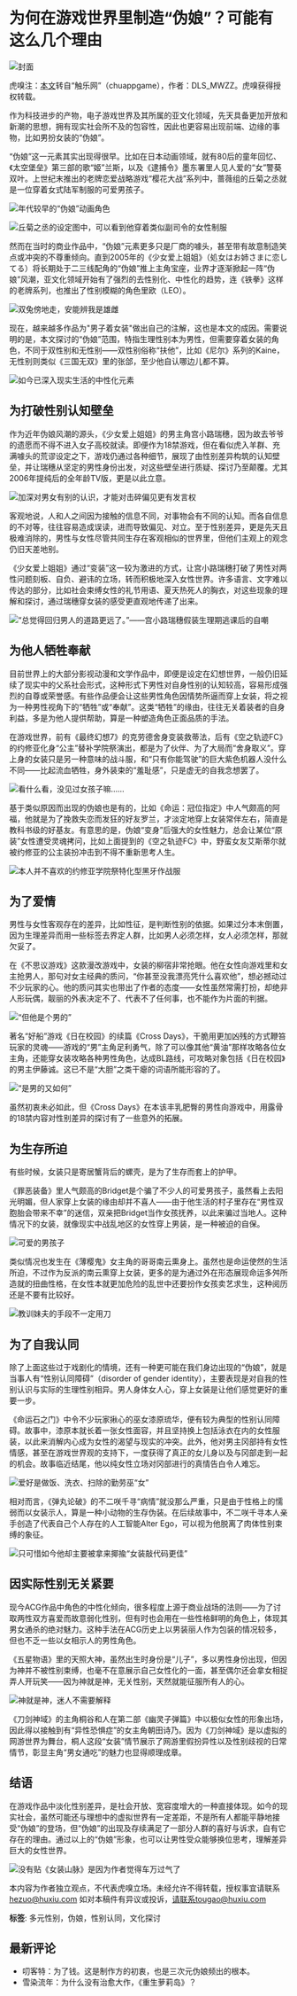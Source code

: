 # 为何在游戏世界里制造“伪娘”？可能有这么几个理由

![封面](https://img.huxiucdn.com/article/cover/201710/23/190120537743.jpg?imageView2/1/w/600/h/337/|imageMogr2/strip/interlace/1/quality/85/format/webp)

虎嗅注：[本文](http://www.chuapp.com/article/284374.html)转自“触乐网”（chuappgame），作者：DLS_MWZZ。虎嗅获得授权转载。

作为科技进步的产物，电子游戏世界及其所属的亚文化领域，先天具备更加开放和新潮的思想，拥有现实社会所不及的包容性，因此也更容易出现前端、边缘的事物，比如男扮女装的“伪娘”。

“伪娘”这一元素其实出现得很早。比如在日本动画领域，就有80后的童年回忆、《太空堡垒》第三部的歌“姬”兰斯，以及《逮捕令》墨东署里人见人爱的“女”警葵双叶。上世纪末推出的老牌恋爱战略游戏“樱花大战”系列中，蔷薇组的丘菊之丞就是一位穿着女式陆军制服的可爱男孩子。

![年代较早的“伪娘”动画角色](https://img.huxiucdn.com/article/cover/201710/23/183513069384.jpg)

![丘菊之丞的设定图中，可以看到他穿着类似副司令的女性制服](https://img.huxiucdn.com/article/cover/201710/23/183513330065.jpg)

然而在当时的商业作品中，“伪娘”元素更多只是厂商的噱头，甚至带有故意制造笑点或冲突的不尊重倾向。直到2005年的《少女爱上姐姐》（処女はお姉さまに恋してる）将长期处于二三线配角的“伪娘”推上主角宝座，业界才逐渐掀起一阵“伪娘”风潮，亚文化领域开始有了强烈的去性别化、中性化的趋势，连《铁拳》这样的老牌系列，也推出了性别模糊的角色里欧（LEO）。

![双兔傍地走，安能辨我是雄雌](https://img.huxiucdn.com/article/cover/201710/23/183513312284.jpg)

现在，越来越多作品为"男子着女装"做出自己的注解，这也是本文的成因。需要说明的是，本文探讨的“伪娘”范围，特指生理性别本为男性，但需要穿着女装的角色，不同于双性别和无性别——双性别俗称“扶他”，比如《尼尔》系列的Kaine，无性别则类似《三国无双》里的张郃，至少他自认哪边儿都不算。

![如今已深入现实生活的中性化元素](https://img.huxiucdn.com/article/cover/201710/23/183513157234.jpg)

## 为打破性别认知壁垒

作为近年伪娘风潮的源头，《少女爱上姐姐》的男主角宫小路瑞穗，因为故去爷爷的遗愿而不得不进入女子高校就读。即便作为18禁游戏，但在看似虎入羊群、充满噱头的荒谬设定之下，游戏仍通过各种细节，展现了由性别差异构筑的认知壁垒，并让瑞穗从坚定的男性身份出发，对这些壁垒进行质疑、探讨乃至颠覆。尤其2006年提纯后的全年龄TV版，更是以此立意。

![加深对男女有别的认识，才能对击碎偏见更有发言权](https://img.huxiucdn.com/article/cover/201710/23/184105195257.jpg)

客观地说，人和人之间因为接触的信息不同，对事物会有不同的认知。而各自信息的不对等，往往容易造成误读，进而导致偏见、对立。至于性别差异，更是先天且极难消除的，男性与女性尽管共同生存在客观相似的世界里，但他们主观上的观念仍旧天差地别。

《少女爱上姐姐》通过“变装”这一较为激进的方式，让宫小路瑞穗打破了男性对两性问题刻板、自负、避讳的立场，转而积极地深入女性世界。许多语言、文字难以传达的部分，比如社会束缚女性的礼节用语、夏天热死人的胸衣，对这些现象的理解和探讨，通过瑞穗穿女装的感受更直观地传递了出来。

![“总觉得回归男人的道路更远了。”——宫小路瑞穗假装生理期逃课后的自嘲](https://img.huxiucdn.com/article/cover/201710/23/184105520882.jpg)

## 为他人牺牲奉献

目前世界上的大部分影视动漫和文学作品中，即便是设定在幻想世界，一般仍旧延续了现实中的父系社会形式，这种形式下男性对自身性别的认知较高，容易形成强烈的自尊或荣誉感。有些作品便会让这些男性角色因情势所逼而穿上女装，将之视为一种男性视角下的“牺牲”或“奉献”。这类“牺牲”的缘由，往往无关着装者的自身利益，多是为他人提供帮助，算是一种塑造角色正面品质的手法。

在游戏世界，前有《最终幻想7》的克劳德舍身变装救蒂法，后有《空之轨迹FC》的约修亚化身“公主”替补学院祭演出，都是为了伙伴、为了大局而“舍身取义”。穿上身的女装只是另一种意味的战斗服，和“只有你能驾驶”的巨大紫色机器人没什么不同——比起流血牺牲，身外装束的“羞耻感”，只是虚无的自我念想罢了。

![看什么看，没见过女孩子嘛……](https://img.huxiucdn.com/article/cover/201710/23/184150918252.png)

基于类似原因而出现的伪娘也是有的，比如《命运：冠位指定》中人气颇高的阿福，他就是为了挽救失恋而发狂的好友罗兰，才淡定地穿上女装常伴左右，简直是教科书级的好基友。有意思的是，伪娘“变身”后强大的女性魅力，总会让某位“原装”女性遭受灵魂拷问，比如上面提到的《空之轨迹FC》中，野蛮女友艾斯蒂尔就被约修亚的公主装扮冲击到不得不重新思考人生。

![本人并不喜欢的约修亚学院祭特化型黑牙作战服](https://img.huxiucdn.com/article/cover/201710/23/184150776747.jpg)

## 为了爱情

男性与女性客观存在的差异，比如性征，是判断性别的依据。如果过分本末倒置，因为生理差异而用一些标签去界定人群，比如男人必须怎样，女人必须怎样，那就欠妥了。

在《不思议游戏》这款漫改游戏中，女装的柳宿非常抢眼。他在女性向游戏里和女主抢男人，那句对女主经典的质问，“你甚至没我漂亮凭什么喜欢他”，想必撼动过不少玩家的心。他的质问其实也带出了作者的态度——女性虽然常需打扮，却绝非人形玩偶，靓丽的外表决定不了、代表不了任何事，也不能作为片面的判据。

![“但他是个男的”](https://img.huxiucdn.com/article/cover/201710/23/184236130645.jpg)

著名“好船”游戏《日在校园》的续篇《Cross Days》，干脆用更加凶残的方式鞭笞玩家的灵魂——游戏的“男”主角足利勇气，除了可以像其他“黄油”那样攻略各位女主角，还能穿女装攻略各种男性角色，达成BL路线，可攻略对象包括《日在校园》的男主伊藤诚。这已不是“大胆”之类干瘪的词语所能形容的了。

![“是男的又如何”](https://img.huxiucdn.com/article/cover/201710/23/184236310593.jpg)

虽然初衷未必如此，但《Cross Days》在本该丰乳肥臀的男性向游戏中，用露骨的18禁内容对性别差异的探讨有了一些意外的拓展。

## 为生存所迫

有些时候，女装只是寄居蟹背后的螺壳，是为了生存而套上的护甲。

《罪恶装备》里人气颇高的Bridget是个骗了不少人的可爱男孩子，虽然看上去阳光明媚，但人家穿上女装的缘由却并不喜人——由于他生活的村子里存在“男性双胞胎会带来不幸”的迷信，双亲把Bridget当作女孩抚养，以此来骗过当地人。这种情况下的女装，就像现实中战乱地区的女性穿上男装，是一种被迫的自保。

![可爱的男孩子](https://img.huxiucdn.com/article/cover/201710/23/184327640735.jpg)

类似情况也发生在《薄樱鬼》女主角的哥哥南云熏身上。虽然也是命运使然的生活所迫，不过作为反派的南云熏穿上女装，更多的是为通过外在形态展现命运多舛所造就的扭曲性格，在女性本就更加危险的乱世中还要扮作女孩卖艺求生，这种阅历还是不要有比较好。

![教训妹夫的手段不一定用刀](https://img.huxiucdn.com/article/cover/201710/23/184327042155.jpg)

## 为了自我认同

除了上面这些过于戏剧化的情境，还有一种更可能在我们身边出现的“伪娘”，就是当事人有“性别认同障碍”（disorder of gender identity），主要表现是对自我的性别认识与实际的生理性别相异。男人身体女人心，穿上女装是让他们感觉更好的重要一步。

《命运石之门》中令不少玩家揪心的巫女漆原琉华，便有较为典型的性别认同障碍。故事中，漆原本就长着一张女性面容，并且坚持换上包括泳衣在内的女性服装，以此来消解内心成为女性的渴望与现实的冲突。此外，他对男主冈部持有女性情感，甚至在游戏世界观的支持下，一度获得了真正的女儿身以及与冈部走到一起的机会。故事临近结尾，他以纯女性立场对冈部进行的真情告白令人难忘。

![爱好是做饭、洗衣、扫除的勤劳巫“女”](https://img.huxiucdn.com/article/cover/201710/23/184425502766.jpg)

相对而言，《弹丸论破》的不二咲千寻“病情”就没那么严重，只是由于性格上的懦弱而以女装示人，算是一种小动物的生存伪装。在后续故事中，不二咲千寻本人亲手创造了代表自己个人存在的人工智能Alter Ego，可以视为他脱离了肉体性别束缚的象征。

![只可惜如今他却主要被拿来揶揄“女装敲代码更佳”](https://img.huxiucdn.com/article/cover/201710/23/184425160754.jpg)

## 因实际性别无关紧要

现今ACG作品中角色的中性化倾向，很多程度上源于商业战场的法则——为了讨取两性双方喜爱而故意弱化性别，但有时也会用在一些性格鲜明的角色上，体现其男女通杀的绝对魅力。这种手法在ACG历史上以男装丽人作为包装的情况较多，但也不乏一些以女相示人的男性角色。

《五星物语》里的天照大神，虽然出生时身份是“儿子”，多以男性身份出现，但因为神并不被性别束缚，也毫不在意展示自己女性化的一面，甚至偶尔还会拿女相捉弄人开玩笑——因为神就是神，无关性别，天然就能征服所有人的心。

![神就是神，迷人不需要解释](https://img.huxiucdn.com/article/cover/201710/23/184952725541.jpg)

《刀剑神域》的主角桐谷和人在第二部《幽灵子弹篇》中以极似女性的形象出场，因此得以接触到有“异性恐惧症”的女主角朝田诗乃。因为《刀剑神域》是以虚拟的网游世界为舞台，桐人这段“女装”情节展示了网游里假扮异性以及性别歧视的日常情节，彰显主角“男女通吃”的魅力也显得顺理成章。

## 结语

在游戏作品中淡化性别差异，是社会开放、宽容度增大的一种直接体现。如今的现实社会，虽然可能还与理想中的虚拟世界有一定差距，不是所有人都能平静地接受“伪娘”的登场，但“伪娘”的出现及存续满足了一部分人群的喜好与诉求，自有它存在的理由。通过以上的“伪娘”形象，也可以让男性受众能够换位思考，理解差异巨大的女性世界。

![没有贴《女装山脉》是因为作者觉得车万过气了](https://img.huxiucdn.com/article/cover/201710/23/185603401956.jpg)

本内容为作者独立观点，不代表虎嗅立场。未经允许不得转载，授权事宜请联系 hezuo@huxiu.com 如对本稿件有异议或投诉，请联系tougao@huxiu.com

**标签**: 多元性别，伪娘，性别认同，文化探讨

## 最新评论

- 叨客特：为了钱。这是制作方的初衷，也是三次元伪娘频出的根本。
- 雪染流年：为什么没有治愈大作，《重生萝莉岛》？